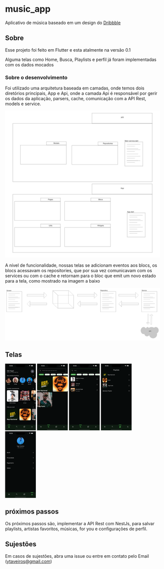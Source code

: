 # music_app

Aplicativo de música baseado em um design do [Dribbble](https://dribbble.com/shots/17409554-Spotify-App-Redesign-Concept) 

## Sobre

Esse projeto foi feito em Flutter e esta atalmente na versão 0.1

Alguma telas como Home, Busca, Playlists e perfil já foram implementadas com os dados mocados

### Sobre o desenvolvimento

Foi utilizado uma arquitetura baseada em camadas, onde temos dois diretórios principais, App e Api, onde a camada Api é responsável por gerir os dados da aplicação, parsers, cache, comunicação com a API Rest, models e service.

![arch](./assets/images/arch.jpg)

A nível de funcionalidade, nossas telas se adicionam eventos aos blocs, os blocs acessavam os repositories, que por sua vez comunicavam com os services ou com o cache e retornam para o bloc que emit um novo estado para a tela, como mostrado na imagem a baixo

![func](./assets/images/func.jpg)

## Telas

<img src="./assets/images/tela1.png" width="100">
<img src="./assets/images/tela2.png" width="100">
<img src="./assets/images/tela3.png" width="100">
<img src="./assets/images/tela4.png" width="100">
<img src="./assets/images/tela5.png" width="100">


## próximos passos

Os próximos passos são, implementar a API Rest com NestJs, para salvar playlists, artistas favoritos, músicas, for you e configurações de perfil.

## Sujestões

Em casos de sujestões, abra uma issue ou entre em contato pelo Email (ytaveiros@gmail.com)
